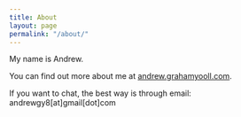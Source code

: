 ```yaml
---
title: About
layout: page
permalink: "/about/"
---
```


My name is Andrew. 

You can find out more about me at [andrew.grahamyooll.com](https://andrew.grahamyooll.com). 

If you want to chat, the best way is through email: andrewgy8[at]gmail[dot]com
